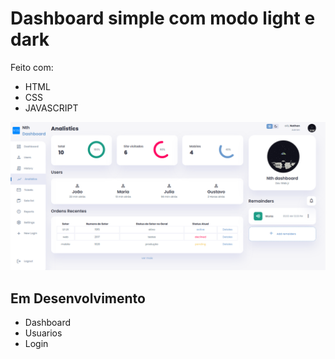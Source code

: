 <h1>Dashboard simple com modo light e dark</h1>

<p>Feito com: </p>
<ul>
    <li>HTML</li>
    <li>CSS</li>
    <li>JAVASCRIPT</li>
</ul>

![](./dashboard%20nth.png)

<h2>Em Desenvolvimento</h2>
<ul>
    <li>Dashboard</li>
    <li>Usuarios</li>
    <li>Login</li>
</ul>
